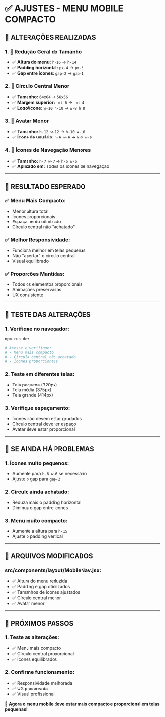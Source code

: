 # ✅ AJUSTES - MENU MOBILE COMPACTO

## 🔧 ALTERAÇÕES REALIZADAS

### **1. 📏 Redução Geral do Tamanho**
- ✅ **Altura do menu:** `h-16` → `h-14`
- ✅ **Padding horizontal:** `px-4` → `px-2`
- ✅ **Gap entre ícones:** `gap-2` → `gap-1`

### **2. 🎯 Círculo Central Menor**
- ✅ **Tamanho:** `64x64` → `56x56`
- ✅ **Margem superior:** `-mt-6` → `-mt-4`
- ✅ **Logo/ícone:** `w-10 h-10` → `w-8 h-8`

### **3. 👤 Avatar Menor**
- ✅ **Tamanho:** `h-12 w-12` → `h-10 w-10`
- ✅ **Ícone de usuário:** `h-6 w-6` → `h-5 w-5`

### **4. 📱 Ícones de Navegação Menores**
- ✅ **Tamanho:** `h-7 w-7` → `h-5 w-5`
- ✅ **Aplicado em:** Todos os ícones de navegação

---

## 🎯 RESULTADO ESPERADO

### **✅ Menu Mais Compacto:**
- Menor altura total
- Ícones proporcionais
- Espaçamento otimizado
- Círculo central não "achatado"

### **✅ Melhor Responsividade:**
- Funciona melhor em telas pequenas
- Não "apertar" o círculo central
- Visual equilibrado

### **✅ Proporções Mantidas:**
- Todos os elementos proporcionais
- Animações preservadas
- UX consistente

---

## 📱 TESTE DAS ALTERAÇÕES

### **1. Verifique no navegador:**
```bash
npm run dev

# Acesse e verifique:
# - Menu mais compacto
# - Círculo central não achatado
# - Ícones proporcionais
```

### **2. Teste em diferentes telas:**
- Tela pequena (320px)
- Tela média (375px)
- Tela grande (414px)

### **3. Verifique espaçamento:**
- Ícones não devem estar grudados
- Círculo central deve ter espaço
- Avatar deve estar proporcional

---

## 🚨 SE AINDA HÁ PROBLEMAS

### **1. Ícones muito pequenos:**
- Aumente para `h-6 w-6` se necessário
- Ajuste o gap para `gap-2`

### **2. Círculo ainda achatado:**
- Reduza mais o padding horizontal
- Diminua o gap entre ícones

### **3. Menu muito compacto:**
- Aumente a altura para `h-15`
- Ajuste o padding vertical

---

## 📁 ARQUIVOS MODIFICADOS

### **src/components/layout/MobileNav.jsx:**
- ✅ Altura do menu reduzida
- ✅ Padding e gap otimizados
- ✅ Tamanhos de ícones ajustados
- ✅ Círculo central menor
- ✅ Avatar menor

---

## 🎯 PRÓXIMOS PASSOS

### **1. Teste as alterações:**
- ✅ Menu mais compacto
- ✅ Círculo central proporcional
- ✅ Ícones equilibrados

### **2. Confirme funcionamento:**
- ✅ Responsividade melhorada
- ✅ UX preservada
- ✅ Visual profissional

**🎯 Agora o menu mobile deve estar mais compacto e proporcional em telas pequenas!** 